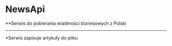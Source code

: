 # NewsApi
**Serwis do pobierania wiadmości biznesowych z Polski
***
*Serwis zapisuje artykuły do pliku
